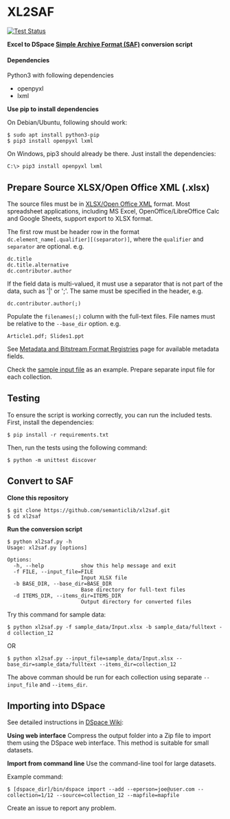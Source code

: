 # XL2SAF

[![Test Status](https://github.com/semanticlib/xl2saf/actions/workflows/test.yml/badge.svg)](https://github.com/semanticlib/xl2saf/actions/workflows/test.yml)

**Excel to DSpace [Simple Archive Format (SAF)](https://wiki.lyrasis.org/pages/viewpage.action?pageId=104566653) conversion script**

#### Dependencies
Python3 with following dependencies
- openpyxl
- lxml

**Use pip to install dependencies**

On Debian/Ubuntu, following should work:
```
$ sudo apt install python3-pip
$ pip3 install openpyxl lxml
```

On Windows, pip3 should already be there. Just install the dependencies:
```
C:\> pip3 install openpyxl lxml
```


## Prepare Source XLSX/Open Office XML (.xlsx)
The source files must be in [XLSX/Open Office XML](https://www.loc.gov/preservation/digital/formats/fdd/fdd000398.shtml) format. Most spreadsheet applications, including MS Excel, OpenOffice/LibreOffice Calc and Google Sheets, support export to XLSX format.

The first row must be header row in the format `dc.element_name[.qualifier][(separator)]`, where the `qualifier` and `separator` are optional. e.g.
```
dc.title
dc.title.alternative
dc.contributor.author
```

If the field data is multi-valued, it must use a separator that is not part of the data, such as '|' or ';'. The same must be specified in the header, e.g.
```
dc.contributor.author(;)
```

Populate the `filenames(;)` column with the full-text files. File names must be relative to the `--base_dir` option. e.g.
```
Article1.pdf; Slides1.ppt
```

See [Metadata and Bitstream Format Registries](https://wiki.lyrasis.org/display/DSDOC7x/Metadata+and+Bitstream+Format+Registries) page for available metadata fields.

Check the [sample input file](./sample_data/Input.xlsx) as an example. Prepare separate input file for each collection.

## Testing

To ensure the script is working correctly, you can run the included tests. First, install the dependencies:

```
$ pip install -r requirements.txt
```

Then, run the tests using the following command:

```
$ python -m unittest discover
```

## Convert to SAF

**Clone this repository**
```
$ git clone https://github.com/semanticlib/xl2saf.git
$ cd xl2saf
```

**Run the conversion script**
```
$ python xl2saf.py -h
Usage: xl2saf.py [options]

Options:
  -h, --help            show this help message and exit
  -f FILE, --input_file=FILE
                        Input XLSX file
  -b BASE_DIR, --base_dir=BASE_DIR
                        Base directory for full-text files
  -d ITEMS_DIR, --items_dir=ITEMS_DIR
                        Output directory for converted files

```

Try this command for sample data:
```
$ python xl2saf.py -f sample_data/Input.xlsx -b sample_data/fulltext -d collection_12
```
OR
```
$ python xl2saf.py --input_file=sample_data/Input.xlsx --base_dir=sample_data/fulltext --items_dir=collection_12
```

The above comman should be run for each collection using separate `--input_file` and `--items_dir`.

## Importing into DSpace
See detailed instructions in [DSpace Wiki](https://wiki.lyrasis.org/pages/viewpage.action?pageId=104566653):

**Using web interface**
Compress the output folder into a Zip file to import them using the DSpace web interface. This method is suitable for small datasets.

**Import from command line**
Use the command-line tool for large datasets.

Example command:
```
$ [dspace_dir]/bin/dspace import --add --eperson=joe@user.com --collection=1/12 --source=collection_12 --mapfile=mapfile
```

Create an issue to report any problem.
